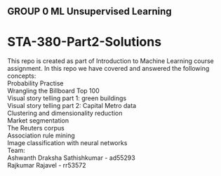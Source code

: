 ## GROUP 0 ML Unsupervised Learning
# STA-380-Part2-Solutions
This repo is created as part of Introduction to Machine Learning course assignment. In this repo we have covered and answered the following concepts:  
Probability Practise    
Wrangling the Billboard Top 100    
Visual story telling part 1: green buildings      
Visual story telling part 2: Capital Metro data    
Clustering and dimensionality reduction     
Market segmentation    
The Reuters corpus    
Association rule mining     
Image classification with neural networks    
Team:    
Ashwanth Draksha Sathishkumar - ad55293  
Rajkumar Rajavel - rr53572    
